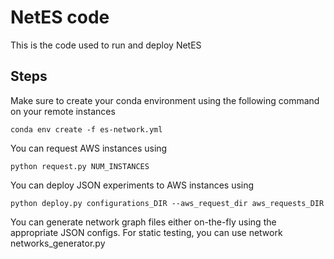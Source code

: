 # NetES code

This is the code used to run and deploy NetES

## Steps

Make sure to create your conda environment using the following command on your remote instances
```
conda env create -f es-network.yml
```

You can request AWS instances using 
```
python request.py NUM_INSTANCES

```

You can deploy JSON experiments to AWS instances using 
```
python deploy.py configurations_DIR --aws_request_dir aws_requests_DIR

```

You can generate network graph files either on-the-fly using the appropriate JSON configs. For static testing, you can use network networks_generator.py
